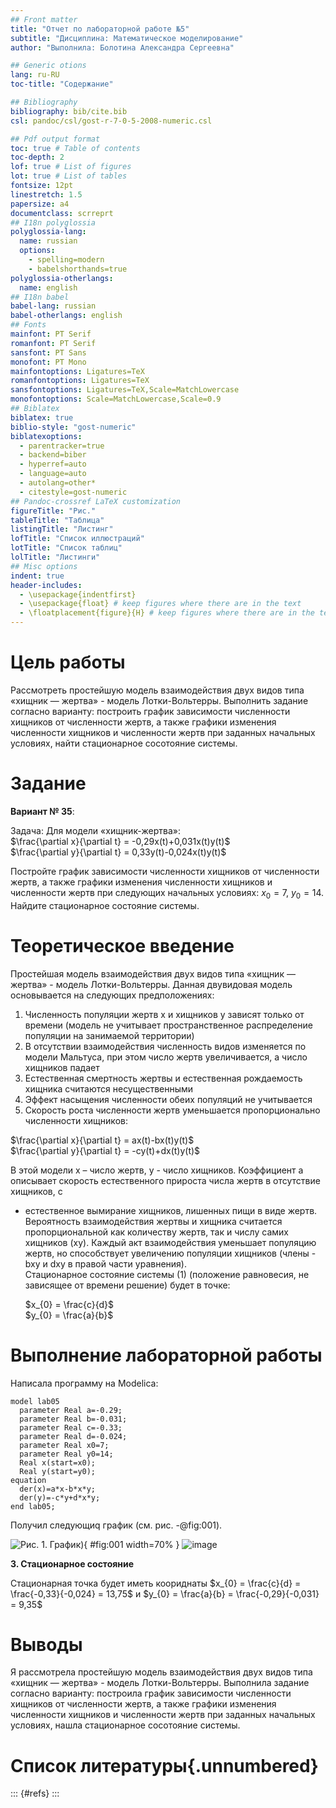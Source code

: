 ```yaml
---
## Front matter
title: "Отчет по лабораторной работе №5"
subtitle: "Дисциплина: Математическое моделирование"
author: "Выполнила: Болотина Александра Сергеевна"

## Generic otions
lang: ru-RU
toc-title: "Содержание"

## Bibliography
bibliography: bib/cite.bib
csl: pandoc/csl/gost-r-7-0-5-2008-numeric.csl

## Pdf output format
toc: true # Table of contents
toc-depth: 2
lof: true # List of figures
lot: true # List of tables
fontsize: 12pt
linestretch: 1.5
papersize: a4
documentclass: scrreprt
## I18n polyglossia
polyglossia-lang:
  name: russian
  options:
	- spelling=modern
	- babelshorthands=true
polyglossia-otherlangs:
  name: english
## I18n babel
babel-lang: russian
babel-otherlangs: english
## Fonts
mainfont: PT Serif
romanfont: PT Serif
sansfont: PT Sans
monofont: PT Mono
mainfontoptions: Ligatures=TeX
romanfontoptions: Ligatures=TeX
sansfontoptions: Ligatures=TeX,Scale=MatchLowercase
monofontoptions: Scale=MatchLowercase,Scale=0.9
## Biblatex
biblatex: true
biblio-style: "gost-numeric"
biblatexoptions:
  - parentracker=true
  - backend=biber
  - hyperref=auto
  - language=auto
  - autolang=other*
  - citestyle=gost-numeric
## Pandoc-crossref LaTeX customization
figureTitle: "Рис."
tableTitle: "Таблица"
listingTitle: "Листинг"
lofTitle: "Список иллюстраций"
lotTitle: "Список таблиц"
lolTitle: "Листинги"
## Misc options
indent: true
header-includes:
  - \usepackage{indentfirst}
  - \usepackage{float} # keep figures where there are in the text
  - \floatplacement{figure}{H} # keep figures where there are in the text
---
```


# Цель работы

Рассмотреть простейшую модель взаимодействия двух видов типа «хищник — жертва» -
модель Лотки-Вольтерры. Выполнить задание согласно варианту: построить график зависимости численности хищников от численности жертв, а также графики изменения численности хищников и численности жертв при заданных начальных условиях, найти стационарное сосотояние системы.

# Задание

**Вариант № 35**:

Задача: Для модели «хищник-жертва»:  
  $\frac{\partial x}{\partial t} = -0,29x(t)+0,031x(t)y(t)$  
  $\frac{\partial y}{\partial t} = 0,33y(t)-0,024x(t)y(t)$

Постройте график зависимости численности хищников от численности жертв,
а также графики изменения численности хищников и численности жертв при
следующих начальных условиях: $x_{0} = 7$, $y_{0} = 14$.
Найдите стационарное состояние системы.


# Теоретическое введение

Простейшая модель взаимодействия двух видов типа «хищник — жертва» -
модель Лотки-Вольтерры. Данная двувидовая модель основывается на
следующих предположениях:  
  1. Численность популяции жертв x и хищников y зависят только от времени
(модель не учитывает пространственное распределение популяции на
занимаемой территории)  
  2. В отсутствии взаимодействия численность видов изменяется по модели
Мальтуса, при этом число жертв увеличивается, а число хищников падает  
  3. Естественная смертность жертвы и естественная рождаемость хищника
считаются несущественными  
  4. Эффект насыщения численности обеих популяций не учитывается  
  5. Скорость роста численности жертв уменьшается пропорционально
численности хищников:
 
  $\frac{\partial x}{\partial t} = ax(t)-bx(t)y(t)$  
  $\frac{\partial y}{\partial t} = -cy(t)+dx(t)y(t)$

В этой модели x – число жертв, y - число хищников. Коэффициент a
описывает скорость естественного прироста числа жертв в отсутствие хищников, с
- естественное вымирание хищников, лишенных пищи в виде жертв. Вероятность
взаимодействия жертвы и хищника считается пропорциональной как количеству
жертв, так и числу самих хищников (xy). Каждый акт взаимодействия уменьшает
популяцию жертв, но способствует увеличению популяции хищников (члены -bxy
и dxy в правой части уравнения).  
  Стационарное состояние системы (1) (положение равновесия, не зависящее
от времени решение) будет в точке:
 
  $x_{0} = \frac{c}{d}$  
  $y_{0} = \frac{a}{b}$ 

# Выполнение лабораторной работы

Написала программу на Modelica:
```
model lab05
  parameter Real a=-0.29;
  parameter Real b=-0.031;
  parameter Real c=-0.33;
  parameter Real d=-0.024;
  parameter Real x0=7;
  parameter Real y0=14;
  Real x(start=x0);
  Real y(start=y0);
equation
  der(x)=a*x-b*x*y;
  der(y)=-c*y+d*x*y;
end lab05;
```
Получил следующиq график (см. рис. -@fig:001).

![Рис. 1. График](https://user-images.githubusercontent.com/113191444/224508023-704819a3-d98d-4993-9820-3dbb5a33e848.png)){ #fig:001 width=70% }
![image](https://user-images.githubusercontent.com/113191444/224508023-704819a3-d98d-4993-9820-3dbb5a33e848.png)


**3. Стационарное состояние**

Стационарная точка будет иметь коориднаты 
$x_{0} = \frac{c}{d} = \frac{-0,33}{-0,024} = 13,75$ и 
$y_{0} = \frac{a}{b} = \frac{-0,29}{-0,031} = 9,35$

# Выводы

Я рассмотрела простейшую модель взаимодействия двух видов типа «хищник — жертва» -
модель Лотки-Вольтерры. Выполнила задание согласно варианту: построила график зависимости численности хищников от численности жертв, а также графики изменения численности хищников и численности жертв при заданных начальных условиях, нашла стационарное сосотояние системы.

# Список литературы{.unnumbered}

::: {#refs}
:::
